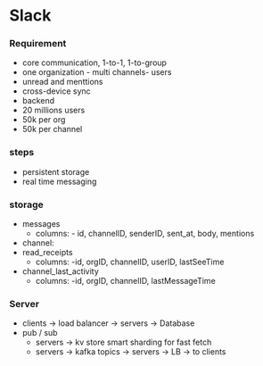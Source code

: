 # Slack

### Requirement
- core communication, 1-to-1, 1-to-group
- one organization - multi channels- users
- unread and menttions
- cross-device sync
- backend
- 20 millions users
- 50k per org
- 50k per channel

### steps
- persistent storage
- real time messaging

### storage
- messages
  - columns: - id, channelID, senderID, sent_at, body, mentions
- channel:
- read_receipts
  - columns: -id, orgID, channelID, userID, lastSeeTime
- channel_last_activity
  - columns: -id, orgID, channelID, lastMessageTime


### Server
- clients -> load balancer -> servers -> Database
- pub / sub
  - servers -> kv store smart sharding for fast fetch
  - servers -> kafka topics -> servers -> LB -> to clients
